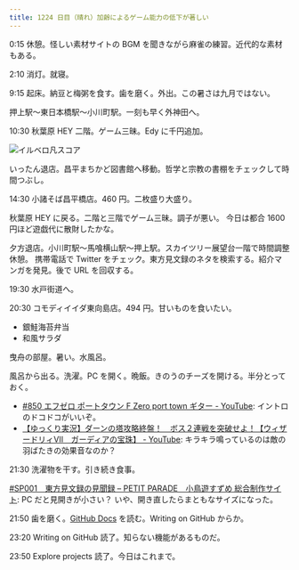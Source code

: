 ```yaml
---
title: 1224 日目（晴れ）加齢によるゲーム能力の低下が著しい
---
```


0:15 休憩。怪しい素材サイトの BGM を聞きながら麻雀の練習。近代的な素材もある。

2:10 消灯。就寝。

9:15 起床。納豆と梅粥を食す。歯を磨く。外出。この暑さは九月ではない。

押上駅～東日本橋駅～小川町駅。一刻も早く外神田へ。

10:30 秋葉原 HEY 二階。ゲーム三昧。Edy に千円追加。

![イルベロ凡スコア](https://pbs.twimg.com/media/F5BX0jjbcAA8xmq?format=jpg&name=small)

いったん退店。昌平まちかど図書館へ移動。哲学と宗教の書棚をチェックして時間つぶし。

14:30 小諸そば昌平橋店。460 円。二枚盛り大盛り。

秋葉原 HEY に戻る。二階と三階でゲーム三昧。調子が悪い。
今日は都合 1600 円ほど遊戯代に散財したかな。

夕方退店。小川町駅～馬喰横山駅～押上駅。スカイツリー展望台一階で時間調整休憩。
携帯電話で Twitter をチェック。東方見文録のネタを検索する。紹介マンガを発見。後で URL を回収する。

19:30 水戸街道へ。

20:30 コモディイイダ東向島店。494 円。甘いものを食いたい。

* 銀鮭海苔弁当
* 和風サラダ

曳舟の部屋。暑い。水風呂。

風呂から出る。洗濯。PC を開く。晩飯。きのうのチーズを開ける。半分とっておく。

* [#850 エフゼロ ポートタウン F Zero port town ギター - YouTube](https://www.youtube.com/watch?v=neJKzlXPTCg):
  イントロのドコドコがいいぞ。
* [【ゆっくり実況】ダーンの塔攻略終盤！　ボス２連戦を突破せよ！【ウィザードリィⅦ　ガーディアの宝珠】 - YouTube](https://www.youtube.com/watch?v=RdHXrxAu0Ao):
  キラキラ鳴っているのは敵の羽ばたきの効果音なのか？

21:30 洗濯物を干す。引き続き食事。

[#SP001　東方見文録の見聞録 – PETIT PARADE　小鳥遊すずめ 総合制作サイト](http://petit-parade.com/comics_post/gamesp1/):
PC だと見開きが小さい？ いや、開き直したらまともなサイズになった。

21:50 歯を磨く。[GitHub Docs] を読む。Writing on GitHub からか。

23:20 Writing on GitHub 読了。知らない機能があるものだ。

23:50 Explore projects 読了。今日はこれまで。

[GitHub Docs]: https://docs.github.com/en
